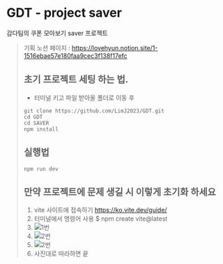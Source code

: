 # GDT - project saver
감다팀의 쿠폰 모아보기 saver 프로젝트

> 기획 노션 페이지 : https://lovehyun.notion.site/1-1516ebae57e180faa9cec3f138f17efc
> ## 초기 프로젝트 세팅 하는 법. 
> - 터미널 키고 파일 받아올 폴더로 이동 후
>  ```shell
>  git clone https://github.com/LimJ2023/GDT.git
>  cd GDT
>  cd SAVER
>  npm install
>   ```
>  
>  
> ## 실행법
> ```shell
> npm run dev
> ```
> 
>   
> ## 만약 프로젝트에 문제 생길 시 이렇게 초기화 하세요
> 1. vite 사이트에 접속하기 https://ko.vite.dev/guide/
> 2. 터미널에서 명령어 사용 $ npm create vite@latest
> 3.  ![1번](image/1번.png)
> 4.  ![2번](image/2번.png)
> 4.  ![2번](image/3번.png)
> 5.  사진대로 따라하면 끝
